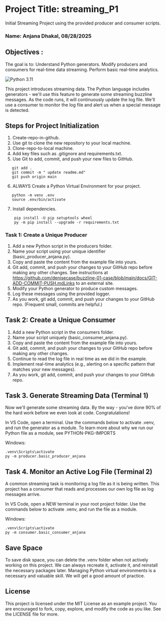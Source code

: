 # Project Title: streaming_P1
Initial Streaming Project using the provided producer and consumer scripts.

### Name: Anjana Dhakal, 08/28/2025

## Objectives :

The goal is to:
Understand Python generators. 
Modify producers and consumers for real-time data streaming.
Perform basic real-time analytics.

![Python 3.11](https://img.shields.io/badge/Python-3.11-blue?logo=python&logoColor=white)

This project introduces streaming data. 
The Python language includes generators - we'll use this feature to generate some streaming buzzline messages. 
As the code runs, it will continuously update the log file. 
We'll use a consumer to monitor the log file and alert us when a special message is detected. 

## Steps for Project Initialization

1. Create-repo-in-github.
2. Use git to clone the new repository to your local machine.
3. Clone-repo-to-local machine.
4. Add key files such as .gitignore and requirements.txt.
5. Use Git to add, commit, and push your new files to GitHub.
 ```
    git add .
    git commit -m " update readme.md"
    git push origin main

```
6. ALWAYS Create a Python Virtual Environment for your project.

 ```
    python -m venv .env
    source .env/bin/activate
```
7. Install dependencies.
```
    pip install -U pip setuptools wheel
    py -m pip install --upgrade -r requirements.txt
```

### Task 1: Create a Unique Producer
1. Add a new Python script in the producers folder.
2. Name your script using your unique identifier (basic_producer_anjana.py).
3. Copy and paste the content from the example file into yours. 
4. Git add, commit, and push your changes to your GitHub repo before making any other changes. 
     See instructions at https://github.com/denisecase/buzzline-01-case/blob/main/docs/GIT-ADD-COMMIT-PUSH.mdLinks to an external site.
5. Modify your Python generator to produce custom messages.
6. Log these messages using the provided logger.
7. As you work, git add, commit, and push your changes to your GitHub repo. (Frequent small, commits are helpful.)

## Task 2: Create a Unique Consumer
1. Add a new Python script in the consumers folder.
2. Name your script uniquely (basic_consumer_anjana.py).
3. Copy and paste the content from the example file into  yours. 
4. Git add, commit, and push your changes to your GitHub repo before making any other changes. 
5. Continue to read the log file in real time as we did in the example. 
6. Implement real-time analytics (e.g., alerting on a specific pattern that matches your new messages).
7. As you work, git add, commit, and push your changes to your GitHub repo. 

## Task 3. Generate Streaming Data (Terminal 1)

Now we'll generate some streaming data. By the way - you've done 90% of the hard work before we even look at code. Congratulations!

In VS Code, open a terminal. Use the commands below to activate .venv, and run the generator as a module. To learn more about why we run our Python file as a module, see PYTHON-PKG-IMPORTS

Windows:
 ```
.venv\Scripts\activate
py -m producer.basic_producer_anjana

```

## Task 4. Monitor an Active Log File (Terminal 2)
A common streaming task is monitoring a log file as it is being written. This project has a consumer that reads and processes our own log file as log messages arrive.

In VS Code, open a NEW terminal in your root project folder. Use the commands below to activate .venv, and run the file as a module.

Windows:
 ```
.venv\Scripts\activate
py -m consumer.basic_consumer_anjana

```

## Save Space
To save disk space, you can delete the .venv folder when not actively working on this project. We can always recreate it, activate it, and reinstall the necessary packages later. Managing Python virtual environments is a necessary and valuable skill. We will get a good amount of practice.

## License
This project is licensed under the MIT License as an example project. You are encouraged to fork, copy, explore, and modify the code as you like. See the LICENSE file for more.
